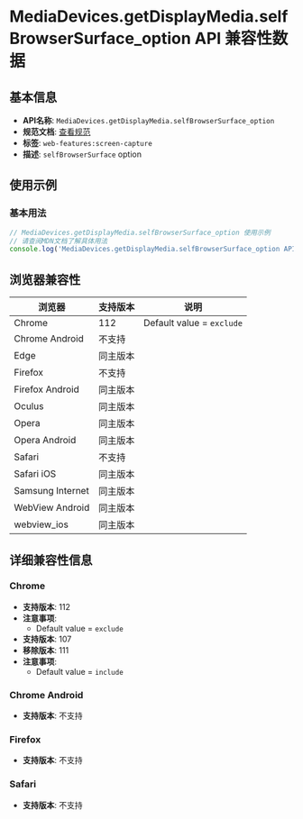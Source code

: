 # MediaDevices.getDisplayMedia.selfBrowserSurface_option API 兼容性数据

## 基本信息

- **API名称**: `MediaDevices.getDisplayMedia.selfBrowserSurface_option`
- **规范文档**: [查看规范](https://w3c.github.io/mediacapture-screen-share/#dom-displaymediastreamoptions-selfbrowsersurface)
- **标签**: `web-features:screen-capture`
- **描述**: `selfBrowserSurface` option

## 使用示例

### 基本用法

```javascript
// MediaDevices.getDisplayMedia.selfBrowserSurface_option 使用示例
// 请查阅MDN文档了解具体用法
console.log('MediaDevices.getDisplayMedia.selfBrowserSurface_option API');
```

## 浏览器兼容性

| 浏览器 | 支持版本 | 说明 |
|--------|----------|------|
| Chrome | 112 | Default value = `exclude` |
| Chrome Android | 不支持 |  |
| Edge | 同主版本 |  |
| Firefox | 不支持 |  |
| Firefox Android | 同主版本 |  |
| Oculus | 同主版本 |  |
| Opera | 同主版本 |  |
| Opera Android | 同主版本 |  |
| Safari | 不支持 |  |
| Safari iOS | 同主版本 |  |
| Samsung Internet | 同主版本 |  |
| WebView Android | 同主版本 |  |
| webview_ios | 同主版本 |  |

## 详细兼容性信息

### Chrome

- **支持版本**: 112
- **注意事项**:
  - Default value = `exclude`
- **支持版本**: 107
- **移除版本**: 111
- **注意事项**:
  - Default value = `include`

### Chrome Android

- **支持版本**: 不支持

### Firefox

- **支持版本**: 不支持

### Safari

- **支持版本**: 不支持

